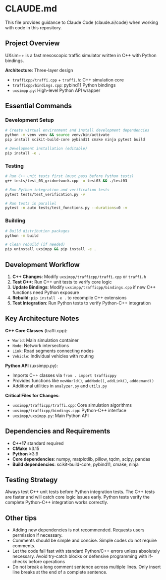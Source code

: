 # CLAUDE.md

This file provides guidance to Claude Code (claude.ai/code) when working with code in this repository.

## Project Overview

UXsim++ is a fast mesoscopic traffic simulator written in C++ with Python bindings.

**Architecture**: Three-layer design
- `trafficpp/traffi.cpp` + `traffi.h`: C++ simulation core
- `trafficpp/bindings.cpp`: pybind11 Python bindings  
- `uxsimpp.py`: High-level Python API wrapper

## Essential Commands

### Development Setup
```bash
# Create virtual environment and install development dependencies
python -m venv venv && source venv/bin/activate
pip install scikit-build-core pybind11 cmake ninja pytest build

# Development installation (editable)
pip install -e .
```

### Testing
```bash
# Run C++ unit tests first (must pass before Python tests)
g++ tests/test_03_gridnetwork.cpp -o test03 && ./test03

# Run Python integration and verification tests 
pytest tests/test_verification.py -v

# Run tests in parallel
pytest -n auto tests/test_functions.py --durations=0 -v
```

### Building
```bash
# Build distribution packages
python -m build

# Clean rebuild (if needed)
pip uninstall uxsimpp && pip install -e .
```

## Development Workflow

1. **C++ Changes**: Modify `uxsimpp/trafficpp/traffi.cpp` or `traffi.h`
2. **Test C++**: Run C++ unit tests to verify core logic
3. **Update Bindings**: Modify `uxsimpp/trafficpp/bindings.cpp` if new C++ functions need Python exposure
4. **Rebuild**: `pip install -e .` to recompile C++ extensions
5. **Test Integration**: Run Python tests to verify Python-C++ integration

## Key Architecture Notes

**C++ Core Classes** (traffi.cpp):
- `World`: Main simulation container
- `Node`: Network intersections
- `Link`: Road segments connecting nodes  
- `Vehicle`: Individual vehicles with routing

**Python API** (uxsimpp.py):
- Imports C++ classes via `from . import trafficppy`
- Provides functions like `newWorld()`, `addNode()`, `addLink()`, `adddemand()`
- Additional utilities in `analyzer.py` and `utils.py`

**Critical Files for Changes**:
- `uxsimpp/trafficpp/traffi.cpp`: Core simulation algorithms
- `uxsimpp/trafficpp/bindings.cpp`: Python-C++ interface
- `uxsimpp/uxsimpp.py`: Main Python API

## Dependencies and Requirements

- **C++17** standard required
- **CMake** ≥3.15 
- **Python** ≥3.9
- **Core dependencies**: numpy, matplotlib, pillow, tqdm, scipy, pandas
- **Build dependencies**: scikit-build-core, pybind11, cmake, ninja

## Testing Strategy

Always test C++ unit tests before Python integration tests. The C++ tests are faster and will catch core logic issues early. Python tests verify the complete Python-C++ integration works correctly.

## Other tips

- Adding new dependencies is not recommended. Requests users permission if necessary.
- Comments should be simple and concise. Simple codes do not require comments.
- Let the code fail fast with standard Python/C++ errors unless absolutely necessary. Avoid try-catch blocks or defensive programming with if-checks before operations
- Do not break a long comment sentence across multiple lines. Only insert line breaks at the end of a complete sentence.